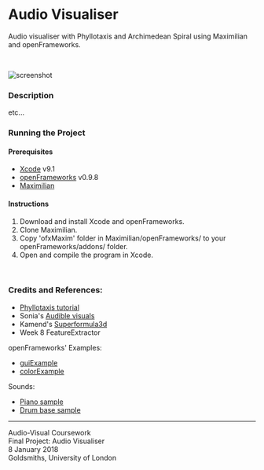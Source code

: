 # Audio Visualiser
Audio visualiser with Phyllotaxis and Archimedean Spiral using Maximilian and openFrameworks.

<br>

![screenshot](bin/data/screenshot.png)

### Description
etc...

### Running the Project
#### Prerequisites
- [Xcode](https://itunes.apple.com/us/app/xcode/id497799835?mt=12) v9.1 
- [openFrameworks](http://openframeworks.cc/download/) v0.9.8
- [Maximilian](https://github.com/micknoise/Maximilian)

#### Instructions
1. Download and install Xcode and openFrameworks.
2. Clone Maximilian.
3. Copy 'ofxMaxim' folder in Maximilian/openFrameworks/ to your openFrameworks/addons/ folder.
4. Open and compile the program in Xcode.

<br>

### Credits and References:
- [Phyllotaxis tutorial](https://www.youtube.com/watch?v=KWoJgHFYWxY)
- Sonia's [Audible visuals](https://soniaboller.github.io/audible-visuals/)
- Kamend's [Superformula3d](https://github.com/kamend/Superformula3d)
- Week 8 FeatureExtractor

openFrameworks' Examples:
- [guiExample](https://github.com/openframeworks/openFrameworks/tree/master/examples/gui/guiExample)
- [colorExample](https://github.com/openframeworks/openFrameworks/tree/master/examples/graphics/colorExample)

Sounds:
- [Piano sample](https://freesound.org/people/Lemoncreme/sounds/186942/)
- [Drum base sample](https://freesound.org/people/Snapper4298/sounds/156680/)

---
Audio-Visual Coursework  
Final Project: Audio Visualiser  
8 January 2018  
Goldsmiths, University of London
